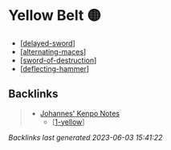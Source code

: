 # Yellow Belt 🟡

- [[delayed-sword]]
- [[alternating-maces]]
- [[sword-of-destruction]]
- [[deflecting-hammer]]

## Backlinks

> - [Johannes' Kenpo Notes](..\index.md)
>   - [[1-yellow]]

_Backlinks last generated 2023-06-03 15:41:22_

[//begin]: # "Autogenerated link references for markdown compatibility"
[delayed-sword]: ../techniques/delayed-sword.md "Delayed Sword ⏰⚔️"
[alternating-maces]: ../techniques/alternating-maces.md "Alternating Maces 🔄✊"
[sword-of-destruction]: ../techniques/sword-of-destruction.md "Sword of Destruction ⚔️💥"
[deflecting-hammer]: ../techniques/deflecting-hammer.md "Deflecting Hammer 💥🔨"
[1-yellow]: 1-yellow.md "Yellow Belt 🟡"
[//end]: # "Autogenerated link references"
